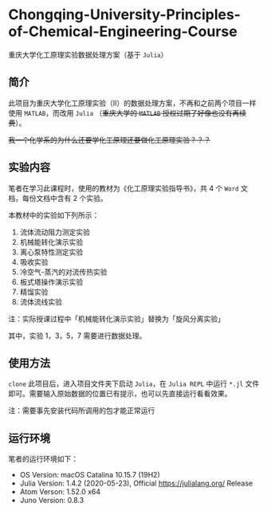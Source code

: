 # Chongqing-University-Principles-of-Chemical-Engineering-Course

重庆大学化工原理实验数据处理方案（基于 `Julia`）

## 简介

此项目为重庆大学化工原理实验（II）的数据处理方案，不再和之前两个项目一样使用 `MATLAB`，而改用 `Julia` （~~重庆大学的 `MATLAB` 授权过期了好像也没有再续费~~）。

~~我一个化学系的为什么还要学化工原理还要做化工原理实验？？？~~

## 实验内容

笔者在学习此课程时，使用的教材为《化工原理实验指导书》，共 4 个 `Word` 文档，每份文档中含有  2 个实验。

本教材中的实验如下列所示：

1. 流体流动阻力测定实验
2. 机械能转化演示实验
3. 离心泵特性测定实验
4. 吸收实验
5. 冷空气-蒸汽的对流传热实验
6. 板式塔操作演示实验
7. 精馏实验
8. 流体流线实验

注：实际授课过程中「机械能转化演示实验」替换为「旋风分离实验」

其中，实验 1，3，5，7 需要进行数据处理。

## 使用方法

`clone` 此项目后，进入项目文件夹下启动 `Julia`，在 `Julia REPL` 中运行 `*.jl` 文件即可。需要输入原始数据的位置已有提示，也可以先直接运行看看效果。

注：需要事先安装代码所调用的包才能正常运行

## 运行环境

笔者的运行环境如下：

* OS Version: macOS Catalina 10.15.7 (19H2)
* Julia Version: 1.4.2 (2020-05-23), Official https://julialang.org/ Release
* Atom Verson: 1.52.0 x64
* Juno Version: 0.8.3

